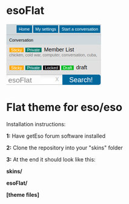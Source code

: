 # esoFlat
![Image](https://github.com/b-rd/esoFlat/blob/main/preview.png)

Flat theme for eso/eso
=========
Installation instructions:

**1:** Have getEso forum software installed

**2:** Clone the repository into your "skins" folder

**3:** At the end it should look like this:

**skins/**

**esoFlat/**

**[theme files]**
